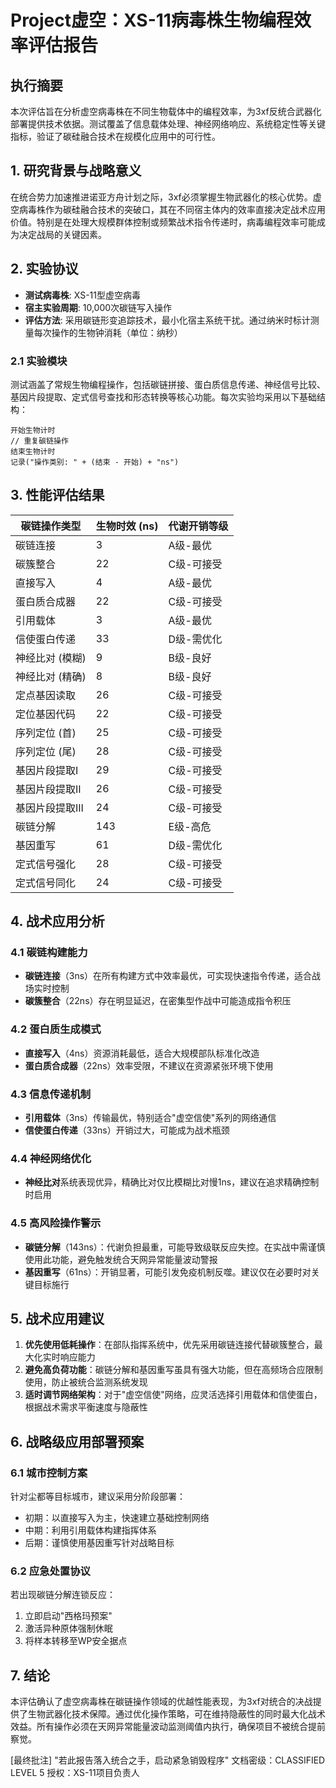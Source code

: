 # Project虚空：XS-11病毒株生物编程效率评估报告

## 执行摘要
本次评估旨在分析虚空病毒株在不同生物载体中的编程效率，为3xf反统合武器化部署提供技术依据。测试覆盖了信息载体处理、神经网络响应、系统稳定性等关键指标，验证了碳硅融合技术在规模化应用中的可行性。

## 1. 研究背景与战略意义
在统合势力加速推进诺亚方舟计划之际，3xf必须掌握生物武器化的核心优势。虚空病毒株作为碳硅融合技术的突破口，其在不同宿主体内的效率直接决定战术应用价值。特别是在处理大规模群体控制或频繁战术指令传递时，病毒编程效率可能成为决定战局的关键因素。

## 2. 实验协议
- **测试病毒株**: XS-11型虚空病毒
- **宿主实验周期**: 10,000次碳链写入操作
- **评估方法**: 采用碳链形变追踪技术，最小化宿主系统干扰。通过纳米时标计测量每次操作的生物钟消耗（单位：纳秒）

### 2.1 实验模块
测试涵盖了常规生物编程操作，包括碳链拼接、蛋白质信息传递、神经信号比较、基因片段提取、定式信号查找和形态转换等核心功能。每次实验均采用以下基础结构：
```
开始生物计时
// 重复碳链操作
结束生物计时
记录("操作类别: " + (结束 - 开始) + "ns")
```

## 3. 性能评估结果
| 碳链操作类型 | 生物时效 (ns) | 代谢开销等级 |
|--------------|---------------|--------------|
| 碳链连接 | 3 | A级-最优 |
| 碳簇整合 | 22 | C级-可接受 |
| 直接写入 | 4 | A级-最优 |
| 蛋白质合成器 | 22 | C级-可接受 |
| 引用载体 | 3 | A级-最优 |
| 信使蛋白传递 | 33 | D级-需优化 |
| 神经比对 (模糊) | 9 | B级-良好 |
| 神经比对 (精确) | 8 | B级-良好 |
| 定点基因读取 | 26 | C级-可接受 |
| 定位基因代码 | 22 | C级-可接受 |
| 序列定位 (首) | 25 | C级-可接受 |
| 序列定位 (尾) | 28 | C级-可接受 |
| 基因片段提取I | 29 | C级-可接受 |
| 基因片段提取II | 26 | C级-可接受 |
| 基因片段提取III | 24 | C级-可接受 |
| 碳链分解 | 143 | E级-高危 |
| 基因重写 | 61 | D级-需优化 |
| 定式信号强化 | 28 | C级-可接受 |
| 定式信号同化 | 24 | C级-可接受 |

## 4. 战术应用分析

### 4.1 碳链构建能力
- **碳链连接**（3ns）在所有构建方式中效率最优，可实现快速指令传递，适合战场实时控制
- **碳簇整合**（22ns）存在明显延迟，在密集型作战中可能造成指令积压

### 4.2 蛋白质生成模式
- **直接写入**（4ns）资源消耗最低，适合大规模部队标准化改造
- **蛋白质合成器**（22ns）效率受限，不建议在资源紧张环境下使用

### 4.3 信息传递机制
- **引用载体**（3ns）传输最优，特别适合"虚空信使"系列的网络通信
- **信使蛋白传递**（33ns）开销过大，可能成为战术瓶颈

### 4.4 神经网络优化
- **神经比对**系统表现优异，精确比对仅比模糊比对慢1ns，建议在追求精确控制时启用

### 4.5 高风险操作警示
- **碳链分解**（143ns）：代谢负担最重，可能导致级联反应失控。在实战中需谨慎使用此功能，避免触发统合天网异常能量波动警报
- **基因重写**（61ns）：开销显著，可能引发免疫机制反噬。建议仅在必要时对关键目标施行

## 5. 战术应用建议
1. **优先使用低耗操作**：在部队指挥系统中，优先采用碳链连接代替碳簇整合，最大化实时响应能力
2. **避免高负荷功能**：碳链分解和基因重写虽具有强大功能，但在高频场合应限制使用，防止被统合监测系统发现
3. **适时调节网络架构**：对于"虚空信使"网络，应灵活选择引用载体和信使蛋白，根据战术需求平衡速度与隐蔽性

## 6. 战略级应用部署预案

### 6.1 城市控制方案
针对尘都等目标城市，建议采用分阶段部署：
- 初期：以直接写入为主，快速建立基础控制网络
- 中期：利用引用载体构建指挥体系
- 后期：谨慎使用基因重写针对战略目标

### 6.2 应急处置协议
若出现碳链分解连锁反应：
1. 立即启动"西格玛预案"
2. 激活异种原体强制休眠
3. 将样本转移至WP安全据点

## 7. 结论
本评估确认了虚空病毒株在碳链操作领域的优越性能表现，为3xf对统合的决战提供了生物武器化技术保障。通过优化操作策略，可在维持隐蔽性的同时最大化战术效益。所有操作必须在天网异常能量波动监测阈值内执行，确保项目不被统合提前察觉。

[最终批注]
"若此报告落入统合之手，启动紧急销毁程序"
文档密级：CLASSIFIED LEVEL 5
授权：XS-11项目负责人